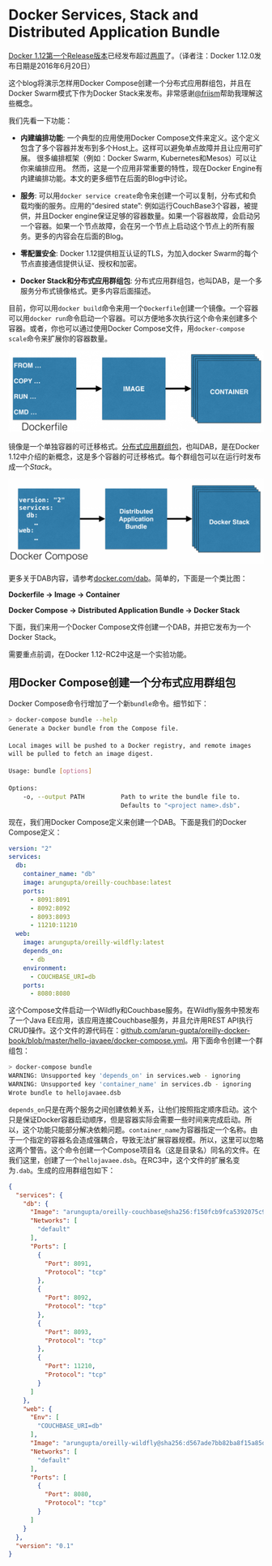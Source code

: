 # Docker Services, Stack and Distributed Application Bundle

[Docker 1.12第一个Release版本](https://github.com/docker/docker/releases/tag/v1.12.0-rc1)已经发布超过[两周](https://blog.docker.com/2016/06/docker-1-12-built-in-orchestration/)了。（译者注：Docker 1.12.0发布日期是2016年6月20日）

这个blog将演示怎样用Docker Compose创建一个分布式应用群组包，并且在Docker Swarm模式下作为Docker Stack来发布。非常感谢[@friism](http://twitter.com/friism)帮助我理解这些概念。

我们先看一下功能：

* **内建编排功能**: 一个典型的应用使用Docker Compose文件来定义。这个定义包含了多个容器并发布到多个Host上。这样可以避免单点故障并且让应用可扩展。 很多编排框架（例如：Docker Swarm, Kubernetes和Mesos）可以让你来编排应用。 然而，这是一个应用非常重要的特性，现在Docker Engine有内建编排功能。本文的更多细节在后面的Blog中讨论。

* **服务**: 可以用`docker service create`命令来创建一个可以复制，分布式和负载均衡的服务。应用的“desired state”: 例如运行CouchBase3个容器，被提供，并且Docker engine保证足够的容器数量。如果一个容器故障，会启动另一个容器。如果一个节点故障，会在另一个节点上启动这个节点上的所有服务。更多的内容会在后面的Blog。

* **零配置安全**: Docker 1.12提供相互认证的TLS，为加入docker Swarm的每个节点直接通信提供认证、授权和加密。

* **Docker Stack和分布式应用群组包**: 分布式应用群组包，也叫DAB，是一个多服务分布式镜像格式。更多内容后面描述。

目前，你可以用`docker build`命令来用一个`Dockerfile`创建一个镜像。一个容器可以用`docker run`命令启动一个容器。可以方便地多次执行这个命令来创建多个容器。或者，你也可以通过使用Docker Compose文件，用`docker-compose scale`命令来扩展你的容器数量。

![docker-lifecycle](docker-lifecycle-1024x329.png)

镜像是一个单独容器的可迁移格式。[分布式应用群组包](http://docker.com/dab)，也叫DAB，是在Docker 1.12中介绍的新概念，这是多个容器的可迁移格式。每个群组包可以在运行时发布成一个*Stack*。

![docker-lifecycle](docker-stack-lifecycle-1024x344.png)

更多关于DAB内容，请参考[docker.com/dab](http://docker.com/dab)。简单的，下面是一个类比图：

**Dockerfile -> Image -> Container**

**Docker Compose -> Distributed Application Bundle -> Docker Stack**

下面，我们来用一个Docker Compose文件创建一个DAB，并把它发布为一个Docker Stack。

需要重点前调，在Docker 1.12-RC2中这是一个实验功能。

## 用Docker Compose创建一个分布式应用群组包

Docker Compose命令行增加了一个新`bundle`命令。细节如下：

```bash
> docker-compose bundle --help
Generate a Docker bundle from the Compose file.

Local images will be pushed to a Docker registry, and remote images
will be pulled to fetch an image digest.

Usage: bundle [options]

Options:
    -o, --output PATH          Path to write the bundle file to.
                               Defaults to "<project name>.dsb".
```

现在，我们用Docker Compose定义来创建一个DAB。下面是我们的Docker Compose定义：

```yml
version: "2"
services:
  db:
    container_name: "db"
    image: arungupta/oreilly-couchbase:latest
    ports:
      - 8091:8091
      - 8092:8092 
      - 8093:8093 
      - 11210:11210
  web:
    image: arungupta/oreilly-wildfly:latest
    depends_on:
      - db
    environment:
      - COUCHBASE_URI=db
    ports:
      - 8080:8080
```

这个Compose文件启动一个Wildfly和Couchbase服务。在Wildfly服务中预发布了一个Java EE应用，该应用连接Couchbase服务，并且允许用REST API执行CRUD操作。这个文件的源代码在：[github.com/arun-gupta/oreilly-docker-book/blob/master/hello-javaee/docker-compose.yml](https://github.com/arun-gupta/oreilly-docker-book/blob/master/hello-javaee/docker-compose.yml)。用下面命令创建一个群组包：

```bash
> docker-compose bundle
WARNING: Unsupported key 'depends_on' in services.web - ignoring
WARNING: Unsupported key 'container_name' in services.db - ignoring
Wrote bundle to hellojavaee.dsb
```

`depends_on`只是在两个服务之间创建依赖关系，让他们按照指定顺序启动。这个只是保证Docker容器启动顺序，但是容器实际会需要一些时间来完成启动。所以，这个功能只能部分解决依赖问题。`container_name`为容器指定一个名称。由于一个指定的容器名会造成强耦合，导致无法扩展容器规模。所以，这里可以忽略这两个警告。这个命令创建一个Compose项目名（这是目录名）同名的文件。在我们这里，创建了一个`hellojavaee.dsb`。在RC3中，这个文件的扩展名变为`.dab`。生成的应用群组包如下：

```json
{
  "services": {
    "db": {
      "Image": "arungupta/oreilly-couchbase@sha256:f150fcb9fca5392075c96f1baffc7f893858ba763f3c05cf0908ef2613cbf34c", 
      "Networks": [
        "default"
      ], 
      "Ports": [
        {
          "Port": 8091, 
          "Protocol": "tcp"
        }, 
        {
          "Port": 8092, 
          "Protocol": "tcp"
        }, 
        {
          "Port": 8093, 
          "Protocol": "tcp"
        }, 
        {
          "Port": 11210, 
          "Protocol": "tcp"
        }
      ]
    }, 
    "web": {
      "Env": [
        "COUCHBASE_URI=db"
      ], 
      "Image": "arungupta/oreilly-wildfly@sha256:d567ade7bb82ba8f15a85df0c6d692d85c15ec5a78d8826dfba92756babcb914", 
      "Networks": [
        "default"
      ], 
      "Ports": [
        {
          "Port": 8080, 
          "Protocol": "tcp"
        }
      ]
    }
  }, 
  "version": "0.1"
}
```



